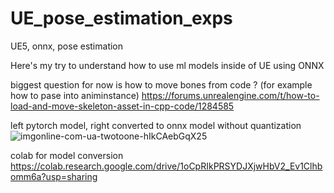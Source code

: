 # UE_pose_estimation_exps
UE5, onnx, pose estimation

Here's my try to understand how to use ml models inside of UE using ONNX 

biggest question for now is how to move bones from code ? (for example how to pase into animinstance)
https://forums.unrealengine.com/t/how-to-load-and-move-skeleton-asset-in-cpp-code/1284585

left pytorch model, right converted to onnx model without quantization
![imgonline-com-ua-twotoone-hIkCAebGqX25](https://github.com/tempdeltavalue/UE_pose_estimation_exps/assets/36921178/3e54d845-e5e5-4a86-90e3-e2c8a441d723)

colab for model conversion 
https://colab.research.google.com/drive/1oCpRIkPRSYDJXjwHbV2_Ev1Clhbomm6a?usp=sharing
